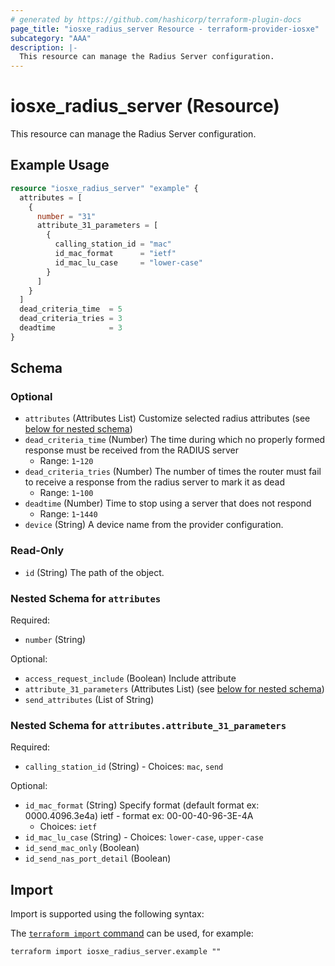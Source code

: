 ```yaml
---
# generated by https://github.com/hashicorp/terraform-plugin-docs
page_title: "iosxe_radius_server Resource - terraform-provider-iosxe"
subcategory: "AAA"
description: |-
  This resource can manage the Radius Server configuration.
---
```


# iosxe_radius_server (Resource)

This resource can manage the Radius Server configuration.

## Example Usage

```terraform
resource "iosxe_radius_server" "example" {
  attributes = [
    {
      number = "31"
      attribute_31_parameters = [
        {
          calling_station_id = "mac"
          id_mac_format      = "ietf"
          id_mac_lu_case     = "lower-case"
        }
      ]
    }
  ]
  dead_criteria_time  = 5
  dead_criteria_tries = 3
  deadtime            = 3
}
```

<!-- schema generated by tfplugindocs -->
## Schema

### Optional

- `attributes` (Attributes List) Customize selected radius attributes (see [below for nested schema](#nestedatt--attributes))
- `dead_criteria_time` (Number) The time during which no properly formed response must be received from the RADIUS server
  - Range: `1`-`120`
- `dead_criteria_tries` (Number) The number of times the router must fail to receive a response from the radius server to mark it as dead
  - Range: `1`-`100`
- `deadtime` (Number) Time to stop using a server that does not respond
  - Range: `1`-`1440`
- `device` (String) A device name from the provider configuration.

### Read-Only

- `id` (String) The path of the object.

<a id="nestedatt--attributes"></a>
### Nested Schema for `attributes`

Required:

- `number` (String)

Optional:

- `access_request_include` (Boolean) Include attribute
- `attribute_31_parameters` (Attributes List) (see [below for nested schema](#nestedatt--attributes--attribute_31_parameters))
- `send_attributes` (List of String)

<a id="nestedatt--attributes--attribute_31_parameters"></a>
### Nested Schema for `attributes.attribute_31_parameters`

Required:

- `calling_station_id` (String) - Choices: `mac`, `send`

Optional:

- `id_mac_format` (String) Specify format (default format ex: 0000.4096.3e4a) ietf - format ex: 00-00-40-96-3E-4A
  - Choices: `ietf`
- `id_mac_lu_case` (String) - Choices: `lower-case`, `upper-case`
- `id_send_mac_only` (Boolean)
- `id_send_nas_port_detail` (Boolean)

## Import

Import is supported using the following syntax:

The [`terraform import` command](https://developer.hashicorp.com/terraform/cli/commands/import) can be used, for example:

```shell
terraform import iosxe_radius_server.example ""
```
